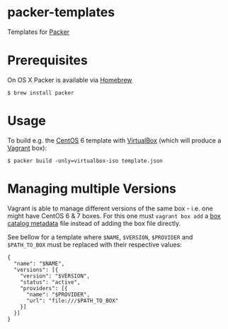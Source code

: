 packer-templates
================

Templates for [Packer](http://www.packer.io/)

Prerequisites
=============

On OS X Packer is available via [Homebrew](http://brew.sh/)

```
$ brew install packer
```

Usage
=====

To build e.g. the [CentOS](http://www.centos.org/) 6 template with [VirtualBox](https://www.virtualbox.org/) (which will produce a [Vagrant](http://www.vagrantup.com/) box):

```
$ packer build -only=virtualbox-iso template.json
```

Managing multiple Versions
==========================

Vagrant is able to manage different versions of the same box - i.e. one might have CentOS 6 & 7 boxes. For this one must ```vagrant box add``` a [box catalog metadata](https://docs.vagrantup.com/v2/boxes/format.html) file instead of adding the box file directly.

See bellow for a template where ```$NAME```, ```$VERSION```, ```$PROVIDER``` and ```$PATH_TO_BOX``` must be replaced with their respective values:

```
{
  "name": "$NAME",
  "versions": [{
    "version": "$VERSION",
    "status": "active",
    "providers": [{
      "name": "$PROVIDER",
      "url": "file:///$PATH_TO_BOX"
    }]
  }]
}
```

